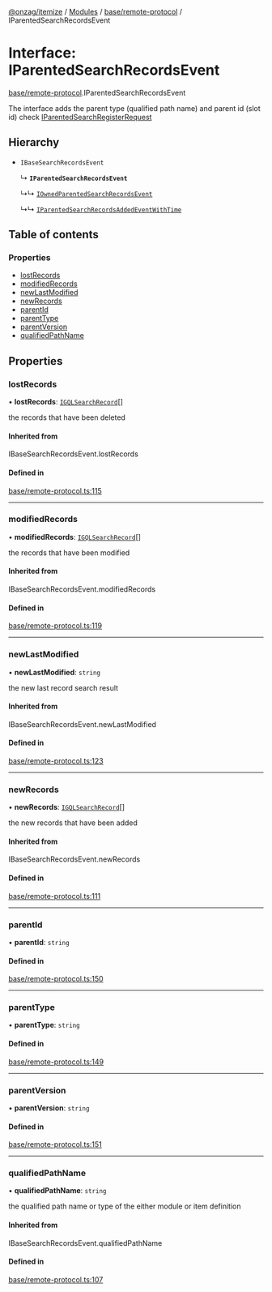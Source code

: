 [@onzag/itemize](../README.md) / [Modules](../modules.md) / [base/remote-protocol](../modules/base_remote_protocol.md) / IParentedSearchRecordsEvent

# Interface: IParentedSearchRecordsEvent

[base/remote-protocol](../modules/base_remote_protocol.md).IParentedSearchRecordsEvent

The interface adds the parent type (qualified path name) and parent id (slot id)
check [IParentedSearchRegisterRequest](base_remote_protocol.IParentedSearchRegisterRequest.md)

## Hierarchy

- `IBaseSearchRecordsEvent`

  ↳ **`IParentedSearchRecordsEvent`**

  ↳↳ [`IOwnedParentedSearchRecordsEvent`](base_remote_protocol.IOwnedParentedSearchRecordsEvent.md)

  ↳↳ [`IParentedSearchRecordsAddedEventWithTime`](client_internal_testing.IParentedSearchRecordsAddedEventWithTime.md)

## Table of contents

### Properties

- [lostRecords](base_remote_protocol.IParentedSearchRecordsEvent.md#lostrecords)
- [modifiedRecords](base_remote_protocol.IParentedSearchRecordsEvent.md#modifiedrecords)
- [newLastModified](base_remote_protocol.IParentedSearchRecordsEvent.md#newlastmodified)
- [newRecords](base_remote_protocol.IParentedSearchRecordsEvent.md#newrecords)
- [parentId](base_remote_protocol.IParentedSearchRecordsEvent.md#parentid)
- [parentType](base_remote_protocol.IParentedSearchRecordsEvent.md#parenttype)
- [parentVersion](base_remote_protocol.IParentedSearchRecordsEvent.md#parentversion)
- [qualifiedPathName](base_remote_protocol.IParentedSearchRecordsEvent.md#qualifiedpathname)

## Properties

### lostRecords

• **lostRecords**: [`IGQLSearchRecord`](gql_querier.IGQLSearchRecord.md)[]

the records that have been deleted

#### Inherited from

IBaseSearchRecordsEvent.lostRecords

#### Defined in

[base/remote-protocol.ts:115](https://github.com/onzag/itemize/blob/f2f29986/base/remote-protocol.ts#L115)

___

### modifiedRecords

• **modifiedRecords**: [`IGQLSearchRecord`](gql_querier.IGQLSearchRecord.md)[]

the records that have been modified

#### Inherited from

IBaseSearchRecordsEvent.modifiedRecords

#### Defined in

[base/remote-protocol.ts:119](https://github.com/onzag/itemize/blob/f2f29986/base/remote-protocol.ts#L119)

___

### newLastModified

• **newLastModified**: `string`

the new last record search result

#### Inherited from

IBaseSearchRecordsEvent.newLastModified

#### Defined in

[base/remote-protocol.ts:123](https://github.com/onzag/itemize/blob/f2f29986/base/remote-protocol.ts#L123)

___

### newRecords

• **newRecords**: [`IGQLSearchRecord`](gql_querier.IGQLSearchRecord.md)[]

the new records that have been added

#### Inherited from

IBaseSearchRecordsEvent.newRecords

#### Defined in

[base/remote-protocol.ts:111](https://github.com/onzag/itemize/blob/f2f29986/base/remote-protocol.ts#L111)

___

### parentId

• **parentId**: `string`

#### Defined in

[base/remote-protocol.ts:150](https://github.com/onzag/itemize/blob/f2f29986/base/remote-protocol.ts#L150)

___

### parentType

• **parentType**: `string`

#### Defined in

[base/remote-protocol.ts:149](https://github.com/onzag/itemize/blob/f2f29986/base/remote-protocol.ts#L149)

___

### parentVersion

• **parentVersion**: `string`

#### Defined in

[base/remote-protocol.ts:151](https://github.com/onzag/itemize/blob/f2f29986/base/remote-protocol.ts#L151)

___

### qualifiedPathName

• **qualifiedPathName**: `string`

the qualified path name or type of the either module or item definition

#### Inherited from

IBaseSearchRecordsEvent.qualifiedPathName

#### Defined in

[base/remote-protocol.ts:107](https://github.com/onzag/itemize/blob/f2f29986/base/remote-protocol.ts#L107)
